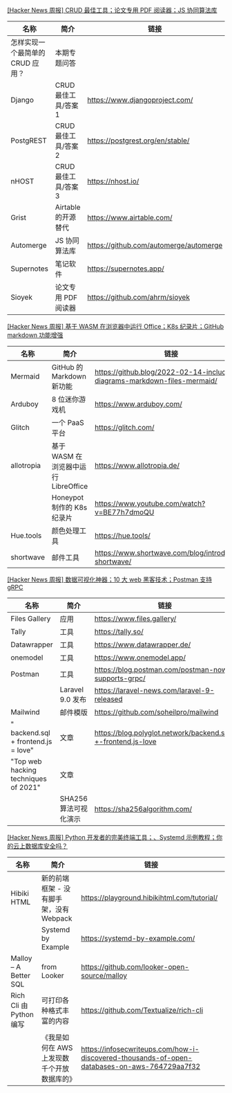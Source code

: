 [[Hacker News 周报] CRUD 最佳工具；论文专用 PDF 阅读器；JS 协同算法库](https://www.bilibili.com/video/BV1m34y1r7EY)
            <table>            <theader>
                <th>名称</th>
                <th>简介</th>
                <th>链接</th>
            </theader>            <tbody>                <tr>
                    <td>怎样实现一个最简单的 CRUD 应用？</td>
                    <td>本期专题问答</td>
                    <td></td>
                </tr>                <tr>
                    <td>Django</td>
                    <td>CRUD 最佳工具/答案1</td>
                    <td>https://www.djangoproject.com/</td>
                </tr>                <tr>
                    <td>PostgREST</td>
                    <td>CRUD 最佳工具/答案2</td>
                    <td>https://postgrest.org/en/stable/</td>
                </tr>                <tr>
                    <td>nHOST</td>
                    <td>CRUD 最佳工具/答案3</td>
                    <td>https://nhost.io/</td>
                </tr>                <tr>
                    <td>Grist</td>
                    <td>Airtable 的开源替代</td>
                    <td>https://www.airtable.com/</td>
                </tr>                <tr>
                    <td>Automerge</td>
                    <td>JS 协同算法库</td>
                    <td>https://github.com/automerge/automerge</td>
                </tr>                <tr>
                    <td>Supernotes</td>
                    <td>笔记软件</td>
                    <td>https://supernotes.app/</td>
                </tr>                <tr>
                    <td>Sioyek</td>
                    <td>论文专用 PDF 阅读器</td>
                    <td>https://github.com/ahrm/sioyek</td>
                </tr>            </tbody>            </table>
[[Hacker News 周报] 基于 WASM 在浏览器中运行 Office；K8s 纪录片；GitHub markdown 功能增强](https://www.bilibili.com/video/BV19P4y1F7s7)
            <table>            <theader>
                <th>名称</th>
                <th>简介</th>
                <th>链接</th>
            </theader>            <tbody>                <tr>
                    <td>Mermaid</td>
                    <td>GitHub 的 Markdown 新功能</td>
                    <td>https://github.blog/2022-02-14-include-diagrams-markdown-files-mermaid/</td>
                </tr>                <tr>
                    <td>Arduboy</td>
                    <td>8 位迷你游戏机</td>
                    <td>https://www.arduboy.com/</td>
                </tr>                <tr>
                    <td>Glitch</td>
                    <td>一个 PaaS 平台</td>
                    <td>https://glitch.com/</td>
                </tr>                <tr>
                    <td>allotropia</td>
                    <td>基于 WASM 在浏览器中运行 LibreOffice</td>
                    <td>https://www.allotropia.de/</td>
                </tr>                <tr>
                    <td></td>
                    <td>Honeypot 制作的 K8s 纪录片</td>
                    <td>https://www.youtube.com/watch?v=BE77h7dmoQU</td>
                </tr>                <tr>
                    <td>Hue.tools</td>
                    <td>颜色处理工具</td>
                    <td>https://hue.tools/</td>
                </tr>                <tr>
                    <td>shortwave</td>
                    <td>邮件工具</td>
                    <td>https://www.shortwave.com/blog/introducing-shortwave/</td>
                </tr>            </tbody>            </table>
[[Hacker News 周报] 数据可视化神器；10 大 web 黑客技术；Postman 支持 gRPC](https://www.bilibili.com/video/BV16a411y7fw)
            <table>            <theader>
                <th>名称</th>
                <th>简介</th>
                <th>链接</th>
            </theader>            <tbody>                <tr>
                    <td>Files Gallery</td>
                    <td>应用</td>
                    <td>https://www.files.gallery/</td>
                </tr>                <tr>
                    <td>Tally</td>
                    <td>工具</td>
                    <td>https://tally.so/</td>
                </tr>                <tr>
                    <td>Datawrapper</td>
                    <td>工具</td>
                    <td>https://www.datawrapper.de/</td>
                </tr>                <tr>
                    <td>onemodel</td>
                    <td>工具</td>
                    <td>https://www.onemodel.app/</td>
                </tr>                <tr>
                    <td>Postman</td>
                    <td>工具</td>
                    <td>https://blog.postman.com/postman-now-supports-grpc/</td>
                </tr>                <tr>
                    <td></td>
                    <td>Laravel 9.0 发布</td>
                    <td>https://laravel-news.com/laravel-9-released</td>
                </tr>                <tr>
                    <td>Mailwind</td>
                    <td>邮件模版</td>
                    <td>https://github.com/soheilpro/mailwind</td>
                </tr>                <tr>
                    <td>" backend.sql + frontend.js = love"</td>
                    <td>文章</td>
                    <td>https://blog.polyglot.network/backend.sql-+-frontend.js-love</td>
                </tr>                <tr>
                    <td>"Top web hacking techniques of 2021"</td>
                    <td>文章</td>
                    <td></td>
                </tr>                <tr>
                    <td></td>
                    <td>SHA256 算法可视化演示</td>
                    <td>https://sha256algorithm.com/</td>
                </tr>            </tbody>            </table>
[[Hacker News 周报] Python 开发者的完美终端工具；、Systemd 示例教程；你的云上数据库安全吗？](https://www.bilibili.com/video/BV1nL4y1s7q1)
            <table>            <theader>
                <th>名称</th>
                <th>简介</th>
                <th>链接</th>
            </theader>            <tbody>                <tr>
                    <td>Hibiki HTML</td>
                    <td>新的前端框架 - 没有脚手架，没有 Webpack</td>
                    <td>https://playground.hibikihtml.com/tutorial/</td>
                </tr>                <tr>
                    <td></td>
                    <td>Systemd by Example</td>
                    <td>https://systemd-by-example.com/</td>
                </tr>                <tr>
                    <td>Malloy – A Better SQL</td>
                    <td>from Looker</td>
                    <td>https://github.com/looker-open-source/malloy</td>
                </tr>                <tr>
                    <td>Rich Cli 由 Python 编写</td>
                    <td>可打印各种格式丰富的内容</td>
                    <td>https://github.com/Textualize/rich-cli</td>
                </tr>                <tr>
                    <td></td>
                    <td>《我是如何在 AWS 上发现数千个开放数据库的》</td>
                    <td>https://infosecwriteups.com/how-i-discovered-thousands-of-open-databases-on-aws-764729aa7f32</td>
                </tr>            </tbody>            </table>